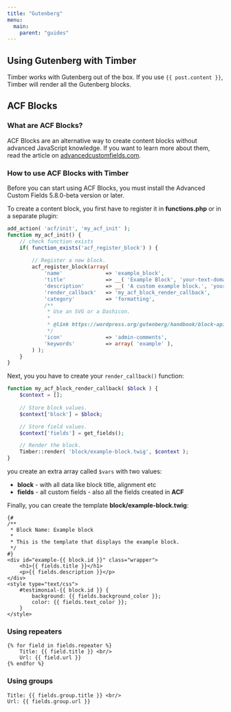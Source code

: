 ```yaml
---
title: "Gutenberg"
menu:
  main:
    parent: "guides"
---
```

## Using Gutenberg with Timber

Timber works with Gutenberg out of the box. If you use `{{ post.content }}`, Timber will render all the Gutenberg blocks.

## ACF Blocks

### What are ACF Blocks?

ACF Blocks are an alternative way to create content blocks without advanced JavaScript knowledge. If you want to learn more about them, read the article on [advancedcustomfields.com](https://www.advancedcustomfields.com/blog/acf-5-8-introducing-acf-blocks-for-gutenberg/).

### How to use ACF Blocks with Timber

Before you can start using ACF Blocks, you must install the Advanced Custom Fields 5.8.0-beta version or later.

To create a content block, you first have to register it in **functions.php** or in a separate plugin:

```php
add_action( 'acf/init', 'my_acf_init' );
function my_acf_init() {
	// check function exists
	if( function_exists('acf_register_block') ) {
		
		// Register a new block.
		acf_register_block(array(
			'name'				=> 'example_block',
			'title'				=> __( 'Example Block', 'your-text-domain' ),
			'description'		=> __( 'A custom example block.', 'your-text-domain' ),
			'render_callback'	=> 'my_acf_block_render_callback',
			'category'			=> 'formatting',
            /**
             * Use an SVG or a Dashicon.
             *
             * @link https://wordpress.org/gutenberg/handbook/block-api/#icon-optional
             */
			'icon'				=> 'admin-comments',
			'keywords'		    => array( 'example' ),
		) );
	}
}
```

Next, you you have to create your `render_callback()` function:

```php
function my_acf_block_render_callback( $block ) {
    $context = [];
    
    // Store block values.
    $context['block'] = $block;

    // Store field values.
    $context['fields'] = get_fields(); 

    // Render the block.
    Timber::render( 'block/example-block.twig', $context );
}

```
you create an extra array called `$vars` with two values:
- **block** - with all data like block title, alignment etc
- **fields** - all custom fields - also all the fields created in **ACF**

Finally, you can create the template **block/example-block.twig**:

```twig
{#
/**
 * Block Name: Example block
 *
 * This is the template that displays the example block.
 */
#}
<div id="example-{{ block.id }}" class="wrapper">
    <h1>{{ fields.title }}</h1>
    <p>{{ fields.description }}</p>
</div>
<style type="text/css">
	#testimonial-{{ block.id }} {
		background: {{ fields.background_color }};
		color: {{ fields.text_color }};
	}
</style>
```

### Using repeaters

```
{% for field in fields.repeater %}
    Title: {{ field.title }} <br/>
    Url: {{ field.url }}
{% endfor %}
```

### Using groups

```
Title: {{ fields.group.title }} <br/>
Url: {{ fields.group.url }}
```
